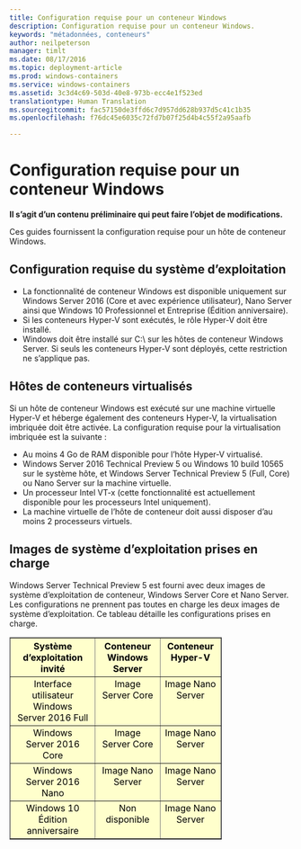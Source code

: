 ```yaml
---
title: Configuration requise pour un conteneur Windows
description: Configuration requise pour un conteneur Windows.
keywords: "métadonnées, conteneurs"
author: neilpeterson
manager: timlt
ms.date: 08/17/2016
ms.topic: deployment-article
ms.prod: windows-containers
ms.service: windows-containers
ms.assetid: 3c3d4c69-503d-40e8-973b-ecc4e1f523ed
translationtype: Human Translation
ms.sourcegitcommit: fac57150de3ffd6c7d957dd628b937d5c41c1b35
ms.openlocfilehash: f76dc45e6035c72fd7b07f25d4b4c55f2a95aafb

---
```


# Configuration requise pour un conteneur Windows

**Il s’agit d’un contenu préliminaire qui peut faire l’objet de modifications.** 

Ces guides fournissent la configuration requise pour un hôte de conteneur Windows.

## Configuration requise du système d’exploitation

- La fonctionnalité de conteneur Windows est disponible uniquement sur Windows Server 2016 (Core et avec expérience utilisateur), Nano Server ainsi que Windows 10 Professionnel et Entreprise (Édition anniversaire).
- Si les conteneurs Hyper-V sont exécutés, le rôle Hyper-V doit être installé.
- Windows doit être installé sur C:\\ sur les hôtes de conteneur Windows Server. Si seuls les conteneurs Hyper-V sont déployés, cette restriction ne s’applique pas.

## Hôtes de conteneurs virtualisés

Si un hôte de conteneur Windows est exécuté sur une machine virtuelle Hyper-V et héberge également des conteneurs Hyper-V, la virtualisation imbriquée doit être activée. La configuration requise pour la virtualisation imbriquée est la suivante :

- Au moins 4 Go de RAM disponible pour l’hôte Hyper-V virtualisé.
- Windows Server 2016 Technical Preview 5 ou Windows 10 build 10565 sur le système hôte, et Windows Server Technical Preview 5 (Full, Core) ou Nano Server sur la machine virtuelle.
- Un processeur Intel VT-x (cette fonctionnalité est actuellement disponible pour les processeurs Intel uniquement).
- La machine virtuelle de l’hôte de conteneur doit aussi disposer d’au moins 2 processeurs virtuels.

## Images de système d’exploitation prises en charge

Windows Server Technical Preview 5 est fourni avec deux images de système d’exploitation de conteneur, Windows Server Core et Nano Server. Les configurations ne prennent pas toutes en charge les deux images de système d’exploitation. Ce tableau détaille les configurations prises en charge.

<table border="1" style="background-color:FFFFCC;border-collapse:collapse;border:1px solid FFCC00;color:000000;width:75%" cellpadding="5" cellspacing="5">
<thead>
<tr valign="top">
<th><center>Système d’exploitation invité</center></th>
<th><center>Conteneur Windows Server</center></th>
<th><center>Conteneur Hyper-V</center></th>
</tr>
</thead>
<tbody>
<tr valign="top">
<td><center>Interface utilisateur Windows Server 2016 Full</center></td>
<td><center>Image Server Core</center></td>
<td><center>Image Nano Server</center></td>
</tr>
<tr valign="top">
<td><center>Windows Server 2016 Core</center></td>
<td><center>Image Server Core</center></td>
<td><center> Image Nano Server</center></td>
</tr>
<tr valign="top">
<td><center>Windows Server 2016 Nano</center></td>
<td><center> Image Nano Server</center></td>
<td><center>Image Nano Server</center></td>
</tr>
<tr valign="top">
<td><center>Windows 10 Édition anniversaire</center></td>
<td><center>Non disponible</center></td>
<td><center>Image Nano Server</center></td>
</tr>
</tbody>
</table>



<!--HONumber=Aug16_HO3-->


